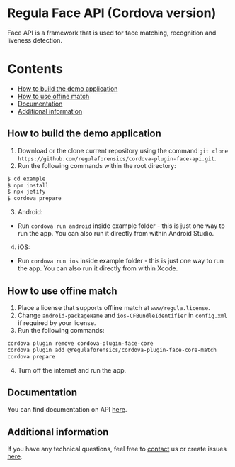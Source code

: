 # Regula Face API (Cordova version)
Face API is a framework that is used for face matching, recognition and liveness detection.

# Contents
* [How to build the demo application](#how-to-build-the-demo-application)
* [How to use offine match](#how-to-use-offine-match)
* [Documentation](#documentation)
* [Additional information](#additional-information)

## How to build the demo application
1. Download or the clone current repository using the command `git clone https://github.com/regulaforensics/cordova-plugin-face-api.git`.
2. Run the following commands within the root directory:
```bash
$ cd example
$ npm install
$ npx jetify
$ cordova prepare
```

3. Android:
  * Run `cordova run android` inside example folder - this is just one way to run the app. You can also run it directly from within Android Studio.

4. iOS:
  * Run `cordova run ios` inside example folder - this is just one way to run the app. You can also run it directly from within Xcode.

## How to use offine match
1. Place a license that supports offline match at `www/regula.license`.
2. Change `android-packageName` and `ios-CFBundleIdentifier` in `config.xml` if required by your license.
3. Run the following commands:
```bash
cordova plugin remove cordova-plugin-face-core
cordova plugin add @regulaforensics/cordova-plugin-face-core-match
cordova prepare
```
4. Turn off the internet and run the app.

## Documentation
You can find documentation on API [here](https://docs.regulaforensics.com/develop/face-sdk/mobile).

## Additional information
If you have any technical questions, feel free to [contact](mailto:support@regulaforensics.com) us or create issues [here](https://github.com/regulaforensics/cordova-plugin-face-api/issues).
